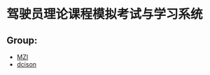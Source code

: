 # 驾驶员理论课程模拟考试与学习系统

Group:
---
* [MZI](https://github.com/MZIchenjl)
* [dcison](https://github.com/dcison)